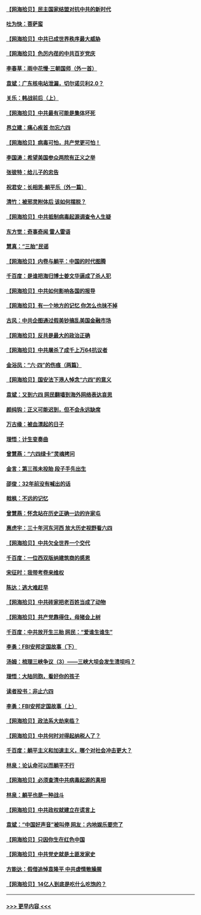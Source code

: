 #### [【网海拾贝】民主国家结盟对抗中共的新时代](../pages/nsc993/n13031717.md?t=06191551) 
#### [吐为快：菩萨蛮](../pages/nsc993/n13030033.md?t=06191551) 
#### [【网海拾贝】中共已成世界秩序最大威胁](../pages/nsc993/n13028138.md?t=06191551) 
#### [【网海拾贝】色厉内荏的中共百岁党庆](../pages/nsc993/n13025582.md?t=06191551) 
#### [李春草：雨中花慢‧三朝国师（外一首）](../pages/nsc993/n13025567.md?t=06191551) 
#### [袁斌：广东核电站泄漏，切尔诺贝利2.0？](../pages/nsc993/n13025475.md?t=06191551) 
#### [关乐：韩战前后（上）](../pages/nsc993/n13025387.md?t=06191551) 
#### [【网海拾贝】中共最有可能是集体坏死](../pages/nsc993/n13023101.md?t=06191551) 
#### [界立建：痛心疾首 勿忘六四](../pages/nsc993/n13022339.md?t=06191551) 
#### [【网海拾贝】病毒可怕，共产党更可怕！](../pages/nsc993/n13020728.md?t=06191551) 
#### [李国涛：希望美国参众两院有正义之举](../pages/nsc993/n13020674.md?t=06191551) 
#### [张彼特：给儿子的忠告](../pages/nsc993/n13018934.md?t=06191551) 
#### [祝君安：长相思‧躺平乐（外一篇）](../pages/nsc993/n13018923.md?t=06191551) 
#### [清竹：被邪灵附体后 该如何摆脱？](../pages/nsc993/n13018877.md?t=06191551) 
#### [【网海拾贝】中共抵制病毒起源调查令人生疑](../pages/nsc993/n13017785.md?t=06191551) 
#### [东方觉：奇事奇闻 雷人雷语](../pages/nsc993/n13017577.md?t=06191551) 
#### [慧真：“三胎”民谣](../pages/nsc993/n13017394.md?t=06191551) 
#### [【网海拾贝】内卷与躺平：中国的时代图腾](../pages/nsc993/n13016128.md?t=06191551) 
#### [千百度：是谁把海归博士姜文华逼成了杀人犯](../pages/nsc993/n13015218.md?t=06191551) 
#### [【网海拾贝】中共如何影响各国的报导](../pages/nsc993/n13012599.md?t=06191551) 
#### [【网海拾贝】有一个地方的记忆 你怎么也抹不掉](../pages/nsc993/n13009802.md?t=06191551) 
#### [古风：中共企图通过假美钞搞乱美国金融市场](../pages/nsc993/n13009626.md?t=06191551) 
#### [【网海拾贝】反共是最大的政治正确](../pages/nsc993/n13007051.md?t=06191551) 
#### [【网海拾贝】中共屠杀了成千上万64抗议者](../pages/nsc993/n13002713.md?t=06191551) 
#### [金浴凤：“六·四”的伤痕（两篇）](../pages/nsc993/n13001719.md?t=06191551) 
#### [【网海拾贝】国安法下港人悼念“六四”的意义](../pages/nsc993/n13001039.md?t=06191551) 
#### [袁斌：又到六四 网民翻墙到海外网络表达哀思](../pages/nsc993/n13000995.md?t=06191551) 
#### [颜纯钩：正义可能迟到，但不会永远缺席](../pages/nsc993/n13000920.md?t=06191551) 
#### [万古缘：被血漂起的日子](../pages/nsc993/n13000914.md?t=06191551) 
#### [理悟：计生变奏曲](../pages/nsc993/n13000414.md?t=06191551) 
#### [曾慧燕：“六四绿卡”灵魂拷问](../pages/nsc993/n13000277.md?t=06191551) 
#### [金言：第三孩未投胎 段子手先出生](../pages/nsc993/n13000215.md?t=06191551) 
#### [邵俊：32年前没有喊出的话](../pages/nsc993/n13000181.md?t=06191551) 
#### [戟枫：不远的记忆](../pages/nsc993/n13000121.md?t=06191551) 
#### [曾慧燕：怀念站在历史正确一边的许家屯](../pages/nsc993/n13000073.md?t=06191551) 
#### [惠虎宇：三十年河东河西 放大历史视野看六四](../pages/nsc993/n13000018.md?t=06191551) 
#### [【网海拾贝】中共欠全世界一个交代](../pages/nsc993/n12998706.md?t=06191551) 
#### [千百度：一位西双版纳建筑商的感恩](../pages/nsc993/n12998487.md?t=06191551) 
#### [宋征时：我带考卷来维权](../pages/nsc993/n12994088.md?t=06191551) 
#### [陈达：逃大难赶早](../pages/nsc993/n12993569.md?t=06191551) 
#### [【网海拾贝】中共砖家把老百姓当成了动物](../pages/nsc993/n12993483.md?t=06191551) 
#### [【网海拾贝】共产党靠得住，母猪会上树](../pages/nsc993/n12990730.md?t=06191551) 
#### [千百度：中共放开生三胎 网民：“爱谁生谁生”](../pages/nsc993/n12990644.md?t=06191551) 
#### [李勇：FBI安邦定国故事（下）](../pages/nsc993/n12987854.md?t=06191551) 
#### [汤姆：梳理三峡争议（3）——三峡大坝会发生溃坝吗？](../pages/nsc993/n12989806.md?t=06191551) 
#### [理悟：大陆同胞，看好你的孩子](../pages/nsc993/n12989778.md?t=06191551) 
#### [读者投书：非止六四](../pages/nsc993/n12989673.md?t=06191551) 
#### [李勇：FBI安邦定国故事（上）](../pages/nsc993/n12987749.md?t=06191551) 
#### [【网海拾贝】政法系大劫来临？](../pages/nsc993/n12987596.md?t=06191551) 
#### [【网海拾贝】中共何时对得起纳税人了？](../pages/nsc993/n12985578.md?t=06191551) 
#### [千百度：躺平主义和加速主义，哪个对社会冲击更大？](../pages/nsc993/n12985512.md?t=06191551) 
#### [林泉：论认命可以而躺平不行](../pages/nsc993/n12985505.md?t=06191551) 
#### [【网海拾贝】必须查清中共病毒起源的真相](../pages/nsc993/n12984276.md?t=06191551) 
#### [林泉：躺平也是一种战斗](../pages/nsc993/n12984194.md?t=06191551) 
#### [【网海拾贝】中共政权就建立在谎言上](../pages/nsc993/n12981880.md?t=06191551) 
#### [袁斌：“中国好声音”被叫停 网友：内地娱乐要完了](../pages/nsc993/n12981826.md?t=06191551) 
#### [【网海拾贝】只因你生在红色中国](../pages/nsc993/n12979096.md?t=06191551) 
#### [【网海拾贝】中共党史就是土匪发家史](../pages/nsc993/n12976478.md?t=06191551) 
#### [方能达：假借追悼袁隆平 中共虚情散臊腥](../pages/nsc993/n12976396.md?t=06191551) 
#### [【网海拾贝】14亿人到底是吃什么吃饱的？](../pages/nsc993/n12974125.md?t=06191551) 

----
#### [ >>> 更早内容 <<< ](../indexes/nsc993-earlier.md)
